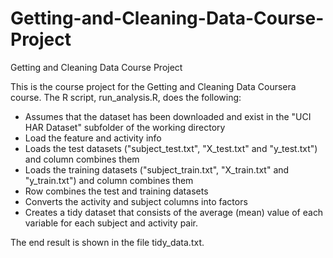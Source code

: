 # Getting-and-Cleaning-Data-Course-Project
Getting and Cleaning Data Course Project


This is the course project for the Getting and Cleaning Data Coursera course. The R script, run_analysis.R, does the following:

* Assumes that the dataset has been downloaded and exist in the "UCI HAR Dataset" subfolder of the working directory
* Load the feature and activity info
* Loads the test datasets ("subject_test.txt", "X_test.txt" and "y_test.txt") and column combines them
* Loads the training datasets ("subject_train.txt", "X_train.txt" and "y_train.txt") and column combines them
* Row combines the test and training datasets
* Converts the activity and subject columns into factors
* Creates a tidy dataset that consists of the average (mean) value of each variable for each subject and activity pair.

The end result is shown in the file tidy_data.txt.